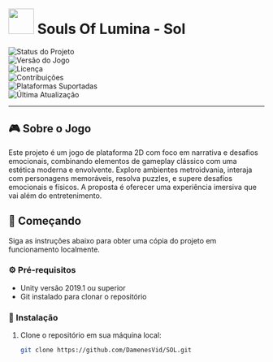 # <img src="https://user-images.githubusercontent.com/17222512/62645521-649fe700-b91a-11e9-9e30-9c3499598deb.png" width="50" /> Souls Of Lumina - Sol 

![Status do Projeto](https://img.shields.io/badge/status-em%20desenvolvimento-yellow)  
![Versão do Jogo](https://img.shields.io/badge/versão-0.1-blue)  
![Licença](https://img.shields.io/badge/license-MIT-green)  
![Contribuições](https://img.shields.io/badge/contribuições-bem%20vindas-brightgreen)  
![Plataformas Suportadas](https://img.shields.io/badge/plataformas-Windows%20%7C%20MacOS%20%7C%20Linux-blueviolet)  
![Última Atualização](https://img.shields.io/badge/última%20atualização-Setembro%202024-orange)

---

## 🎮 Sobre o Jogo

Este projeto é um jogo de plataforma 2D com foco em narrativa e desafios emocionais, combinando elementos de gameplay clássico com uma estética moderna e envolvente. Explore ambientes metroidvania, interaja com personagens memoráveis, resolva puzzles, e supere desafios emocionais e físicos. A proposta é oferecer uma experiência imersiva que vai além do entretenimento.

## 🚀 Começando

Siga as instruções abaixo para obter uma cópia do projeto em funcionamento localmente.

### ⚙️ Pré-requisitos

- Unity versão 2019.1 ou superior
- Git instalado para clonar o repositório

### 🔧 Instalação

1. Clone o repositório em sua máquina local:
   ```bash
   git clone https://github.com/DamenesVid/SOL.git
